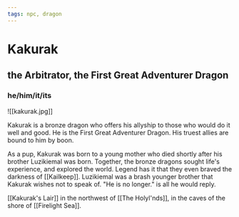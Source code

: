```yaml
---
tags: npc, dragon
---
```

# Kakurak
## the Arbitrator, the First Great Adventurer Dragon
### he/him/it/its

![[kakurak.jpg]]

Kakurak is a bronze dragon who offers his allyship to those who would do it well and good. He is the First Great Adventurer Dragon. His truest allies are bound to him by boon. 

As a pup, Kakurak was born to a young mother who died shortly after his brother Luzikiemal was born. Together, the bronze dragons sought life's experience, and explored the world. Legend has it that they even braved the darkness of [[Kailkeep]]. Luzikiemal was a brash younger brother that Kakurak wishes not to speak of. "He is no longer." is all he would reply. 

[[Kakurak's Lair]] in the northwest of [[The Holyl'nds]], in the caves of the shore of [[Firelight Sea]].